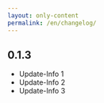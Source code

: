 ```yaml
---
layout: only-content
permalink: /en/changelog/
---
```


## 0.1.3

- Update-Info 1
- Update-Info 2
- Update-Info 3
